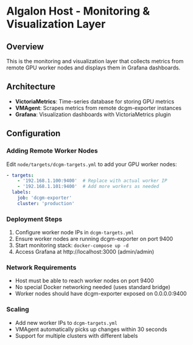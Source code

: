 # Algalon Host - Monitoring & Visualization Layer

## Overview
This is the monitoring and visualization layer that collects metrics from remote GPU worker nodes and displays them in Grafana dashboards.

## Architecture
- **VictoriaMetrics**: Time-series database for storing GPU metrics
- **VMAgent**: Scrapes metrics from remote dcgm-exporter instances
- **Grafana**: Visualization dashboards with VictoriaMetrics plugin

## Configuration

### Adding Remote Worker Nodes
Edit `node/targets/dcgm-targets.yml` to add your GPU worker nodes:

```yaml
- targets:
    - '192.168.1.100:9400'  # Replace with actual worker IP
    - '192.168.1.101:9400'  # Add more workers as needed
  labels:
    job: 'dcgm-exporter'
    cluster: 'production'
```

### Deployment Steps
1. Configure worker node IPs in `dcgm-targets.yml`
2. Ensure worker nodes are running dcgm-exporter on port 9400
3. Start monitoring stack: `docker-compose up -d`
4. Access Grafana at http://localhost:3000 (admin/admin)

### Network Requirements
- Host must be able to reach worker nodes on port 9400
- No special Docker networking needed (uses standard bridge)
- Worker nodes should have dcgm-exporter exposed on 0.0.0.0:9400

### Scaling
- Add new worker IPs to `dcgm-targets.yml`
- VMAgent automatically picks up changes within 30 seconds
- Support for multiple clusters with different labels